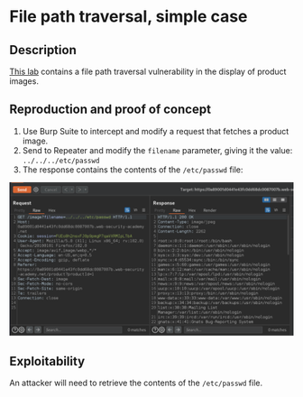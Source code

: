 # File path traversal, simple case

## Description

[This lab](https://portswigger.net/web-security/file-path-traversal/lab-simple) contains a file path traversal vulnerability in the display of product images.

## Reproduction and proof of concept

1. Use Burp Suite to intercept and modify a request that fetches a product image.
2. Send to Repeater and modify the `filename` parameter, giving it the value: `../../../etc/passwd`
3. The response contains the contents of the `/etc/passwd` file:

![Traversal](../../_static/images/traversal1.png)

## Exploitability

An attacker will need to retrieve the contents of the `/etc/passwd` file.
